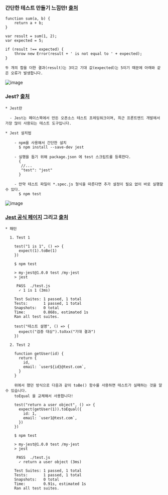 ### 간단한 테스트 만들기 느낌만! [출처](https://joshua1988.github.io/web-development/javascript/js-testing/)

```
function sum(a, b) {
	return a + b;
}

var result = sum(1, 2);
var expected = 5;

if (result !== expected) {
	throw new Error(result + ' is not equal to ' + expected);
}

두 개의 합을 더한 결과(result)는 3이고 기대 값(expected)는 5이기 때문에 아래와 같은 오류가 발생합니다.
```
![image](https://user-images.githubusercontent.com/43161245/95092233-5e95d800-0762-11eb-9a96-95ad463f99eb.png)


### Jest? [출처](https://ui.toast.com/fe-guide/ko_TEST/#%EC%89%AC%EC%9A%B4-%EC%84%A4%EC%B9%98-%EB%B0%8F-%EC%8B%A4%ED%96%89)

```
* Jest란
  
  - Jest는 페이스북에서 만든 오픈소스 테스트 프레임워크이며, 최근 프론트엔드 개발에서 가장 많이 사용되는 테스트 도구입니다.

* Jest 설치법

    - npm을 사용해서 간단한 설치
      $ npm install --save-dev jest

    - 실행을 돕기 위해 package.json 에 test 스크립트를 등록한다.
      {
       //...
       "test": "jest"
      }

    - 만약 테스트 파일이 *.spec.js 형식을 따른다면 추가 설정이 필요 없이 바로 실행할 수 있다.
      $ npm test
```
![image](https://user-images.githubusercontent.com/43161245/95092784-001d2980-0763-11eb-991b-cfbf3df5cfb6.png)

### [Jest 공식 페이지](https://jestjs.io/docs/en/configuration) 그리고 [출처](https://www.daleseo.com/jest-basic/)
```
* 패턴
  
  1. Test 1
  
    test("1 is 1", () => {
      expect(1).toBe(1)
    })

    $ npm test

    > my-jest@1.0.0 test /my-jest
    > jest

     PASS  ./test.js
      ✓ 1 is 1 (3ms)

    Test Suites: 1 passed, 1 total
    Tests:       1 passed, 1 total
    Snapshots:   0 total
    Time:        0.868s, estimated 1s
    Ran all test suites.

    test("테스트 설명", () => {
      expect("검증 대상").toXxx("기대 결과")
    })

  2. Test 2
    
    function getUser(id) {
      return {
        id,
        email: `user${id}@test.com`,
      }
    }
    
    위에서 했던 방식으로 다음과 같이 toBe() 함수를 사용하면 테스트가 실패하는 것을 알 수 있습니다.
    toEqual 을 교체해서 사용합니다!
     
    test("return a user object", () => {
      expect(getUser(1)).toEqual({
        id: 1,
        email: `user1@test.com`,
      })
    })
    
    $ npm test

    > my-jest@1.0.0 test /my-jest
    > jest

     PASS  ./test.js
      ✓ return a user object (3ms)

    Test Suites: 1 passed, 1 total
    Tests:       1 passed, 1 total
    Snapshots:   0 total
    Time:        0.91s, estimated 1s
    Ran all test suites.
    
```
